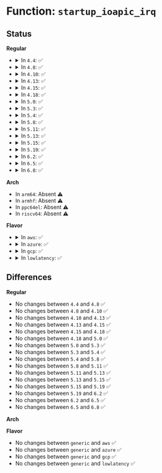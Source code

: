 # Function: <code>startup_ioapic_irq</code>

## Status
<b>Regular</b>
<ul>
<li>
<details>
<summary>In <code>4.4</code>: ✅</summary>

```c
unsigned int startup_ioapic_irq(struct irq_data *data);
```

**Collision:** Unique Static

**Inline:** No

**Transformation:** False

**Instances:**

```
In arch/x86/kernel/apic/io_apic.c (ffffffff810560b0)
Location: arch/x86/kernel/apic/io_apic.c:1668
Inline: False
```
**Symbols:**

```
ffffffff810560b0-ffffffff8105612e: startup_ioapic_irq (STB_LOCAL)
```
</details>
</li>
<li>
<details>
<summary>In <code>4.8</code>: ✅</summary>

```c
unsigned int startup_ioapic_irq(struct irq_data *data);
```

**Collision:** Unique Static

**Inline:** No

**Transformation:** False

**Instances:**

```
In arch/x86/kernel/apic/io_apic.c (ffffffff81056310)
Location: arch/x86/kernel/apic/io_apic.c:1669
Inline: False
```
**Symbols:**

```
ffffffff81056310-ffffffff8105638e: startup_ioapic_irq (STB_LOCAL)
```
</details>
</li>
<li>
<details>
<summary>In <code>4.10</code>: ✅</summary>

```c
unsigned int startup_ioapic_irq(struct irq_data *data);
```

**Collision:** Unique Static

**Inline:** No

**Transformation:** False

**Instances:**

```
In arch/x86/kernel/apic/io_apic.c (ffffffff810590c0)
Location: arch/x86/kernel/apic/io_apic.c:1668
Inline: False
```
**Symbols:**

```
ffffffff810590c0-ffffffff8105913e: startup_ioapic_irq (STB_LOCAL)
```
</details>
</li>
<li>
<details>
<summary>In <code>4.13</code>: ✅</summary>

```c
unsigned int startup_ioapic_irq(struct irq_data *data);
```

**Collision:** Unique Static

**Inline:** No

**Transformation:** False

**Instances:**

```
In arch/x86/kernel/apic/io_apic.c (ffffffff81058720)
Location: arch/x86/kernel/apic/io_apic.c:1646
Inline: False
```
**Symbols:**

```
ffffffff81058720-ffffffff81058795: startup_ioapic_irq (STB_LOCAL)
```
</details>
</li>
<li>
<details>
<summary>In <code>4.15</code>: ✅</summary>

```c
unsigned int startup_ioapic_irq(struct irq_data *data);
```

**Collision:** Unique Static

**Inline:** No

**Transformation:** False

**Instances:**

```
In arch/x86/kernel/apic/io_apic.c (ffffffff8105cc30)
Location: arch/x86/kernel/apic/io_apic.c:1689
Inline: False
```
**Symbols:**

```
ffffffff8105cc30-ffffffff8105ccb1: startup_ioapic_irq (STB_LOCAL)
```
</details>
</li>
<li>
<details>
<summary>In <code>4.18</code>: ✅</summary>

```c
unsigned int startup_ioapic_irq(struct irq_data *data);
```

**Collision:** Unique Static

**Inline:** No

**Transformation:** False

**Instances:**

```
In arch/x86/kernel/apic/io_apic.c (ffffffff8105fc00)
Location: arch/x86/kernel/apic/io_apic.c:1682
Inline: False
```
**Symbols:**

```
ffffffff8105fc00-ffffffff8105fc8a: startup_ioapic_irq (STB_LOCAL)
```
</details>
</li>
<li>
<details>
<summary>In <code>5.0</code>: ✅</summary>

```c
unsigned int startup_ioapic_irq(struct irq_data *data);
```

**Collision:** Unique Static

**Inline:** No

**Transformation:** False

**Instances:**

```
In arch/x86/kernel/apic/io_apic.c (ffffffff81065870)
Location: arch/x86/kernel/apic/io_apic.c:1682
Inline: False
```
**Symbols:**

```
ffffffff81065870-ffffffff810658fa: startup_ioapic_irq (STB_LOCAL)
```
</details>
</li>
<li>
<details>
<summary>In <code>5.3</code>: ✅</summary>

```c
unsigned int startup_ioapic_irq(struct irq_data *data);
```

**Collision:** Unique Static

**Inline:** No

**Transformation:** False

**Instances:**

```
In arch/x86/kernel/apic/io_apic.c (ffffffff81069020)
Location: arch/x86/kernel/apic/io_apic.c:1685
Inline: False
```
**Symbols:**

```
ffffffff81069020-ffffffff810690aa: startup_ioapic_irq (STB_LOCAL)
```
</details>
</li>
<li>
<details>
<summary>In <code>5.4</code>: ✅</summary>

```c
unsigned int startup_ioapic_irq(struct irq_data *data);
```

**Collision:** Unique Static

**Inline:** No

**Transformation:** False

**Instances:**

```
In arch/x86/kernel/apic/io_apic.c (ffffffff810699a0)
Location: arch/x86/kernel/apic/io_apic.c:1685
Inline: False
```
**Symbols:**

```
ffffffff810699a0-ffffffff81069a2a: startup_ioapic_irq (STB_LOCAL)
```
</details>
</li>
<li>
<details>
<summary>In <code>5.8</code>: ✅</summary>

```c
unsigned int startup_ioapic_irq(struct irq_data *data);
```

**Collision:** Unique Static

**Inline:** No

**Transformation:** False

**Instances:**

```
In arch/x86/kernel/apic/io_apic.c (ffffffff810708d0)
Location: arch/x86/kernel/apic/io_apic.c:1672
Inline: False
```
**Symbols:**

```
ffffffff810708d0-ffffffff8107095a: startup_ioapic_irq (STB_LOCAL)
```
</details>
</li>
<li>
<details>
<summary>In <code>5.11</code>: ✅</summary>

```c
unsigned int startup_ioapic_irq(struct irq_data *data);
```

**Collision:** Unique Static

**Inline:** No

**Transformation:** False

**Instances:**

```
In arch/x86/kernel/apic/io_apic.c (ffffffff81071d80)
Location: arch/x86/kernel/apic/io_apic.c:1679
Inline: False
```
**Symbols:**

```
ffffffff81071d80-ffffffff81071e4d: startup_ioapic_irq (STB_LOCAL)
```
</details>
</li>
<li>
<details>
<summary>In <code>5.13</code>: ✅</summary>

```c
unsigned int startup_ioapic_irq(struct irq_data *data);
```

**Collision:** Unique Static

**Inline:** No

**Transformation:** False

**Instances:**

```
In arch/x86/kernel/apic/io_apic.c (ffffffff81072890)
Location: arch/x86/kernel/apic/io_apic.c:1679
Inline: False
```
**Symbols:**

```
ffffffff81072890-ffffffff8107295d: startup_ioapic_irq (STB_LOCAL)
```
</details>
</li>
<li>
<details>
<summary>In <code>5.15</code>: ✅</summary>

```c
unsigned int startup_ioapic_irq(struct irq_data *data);
```

**Collision:** Unique Static

**Inline:** No

**Transformation:** False

**Instances:**

```
In arch/x86/kernel/apic/io_apic.c (ffffffff8107e830)
Location: arch/x86/kernel/apic/io_apic.c:1679
Inline: False
```
**Symbols:**

```
ffffffff8107e830-ffffffff8107e940: startup_ioapic_irq (STB_LOCAL)
```
</details>
</li>
<li>
<details>
<summary>In <code>5.19</code>: ✅</summary>

```c
unsigned int startup_ioapic_irq(struct irq_data *data);
```

**Collision:** Unique Static

**Inline:** No

**Transformation:** False

**Instances:**

```
In arch/x86/kernel/apic/io_apic.c (ffffffff8108e150)
Location: arch/x86/kernel/apic/io_apic.c:1680
Inline: False
```
**Symbols:**

```
ffffffff8108e150-ffffffff8108e273: startup_ioapic_irq (STB_LOCAL)
```
</details>
</li>
<li>
<details>
<summary>In <code>6.2</code>: ✅</summary>

```c
unsigned int startup_ioapic_irq(struct irq_data *data);
```

**Collision:** Unique Static

**Inline:** No

**Transformation:** False

**Instances:**

```
In arch/x86/kernel/apic/io_apic.c (ffffffff810a28e0)
Location: arch/x86/kernel/apic/io_apic.c:1680
Inline: False
```
**Symbols:**

```
ffffffff810a28e0-ffffffff810a2a03: startup_ioapic_irq (STB_LOCAL)
```
</details>
</li>
<li>
<details>
<summary>In <code>6.5</code>: ✅</summary>

```c
unsigned int startup_ioapic_irq(struct irq_data *data);
```

**Collision:** Unique Static

**Inline:** No

**Transformation:** False

**Instances:**

```
In arch/x86/kernel/apic/io_apic.c (ffffffff810a5980)
Location: arch/x86/kernel/apic/io_apic.c:1681
Inline: False
```
**Symbols:**

```
ffffffff810a5980-ffffffff810a5aa5: startup_ioapic_irq (STB_LOCAL)
```
</details>
</li>
<li>
<details>
<summary>In <code>6.8</code>: ✅</summary>

```c
unsigned int startup_ioapic_irq(struct irq_data *data);
```

**Collision:** Unique Static

**Inline:** No

**Transformation:** False

**Instances:**

```
In arch/x86/kernel/apic/io_apic.c (ffffffff810ac900)
Location: arch/x86/kernel/apic/io_apic.c:1677
Inline: False
```
**Symbols:**

```
ffffffff810ac900-ffffffff810aca25: startup_ioapic_irq (STB_LOCAL)
```
</details>
</li>
</ul>
<b>Arch</b>
<ul>
<li>
In <code>arm64</code>: Absent ⚠️
</li>
<li>
In <code>armhf</code>: Absent ⚠️
</li>
<li>
In <code>ppc64el</code>: Absent ⚠️
</li>
<li>
In <code>riscv64</code>: Absent ⚠️
</li>
</ul>
<b>Flavor</b>
<ul>
<li>
<details>
<summary>In <code>aws</code>: ✅</summary>

```c
unsigned int startup_ioapic_irq(struct irq_data *data);
```

**Collision:** Unique Static

**Inline:** No

**Transformation:** False

**Instances:**

```
In arch/x86/kernel/apic/io_apic.c (ffffffff81069490)
Location: arch/x86/kernel/apic/io_apic.c:1691
Inline: False
```
**Symbols:**

```
ffffffff81069490-ffffffff8106951a: startup_ioapic_irq (STB_LOCAL)
```
</details>
</li>
<li>
<details>
<summary>In <code>azure</code>: ✅</summary>

```c
unsigned int startup_ioapic_irq(struct irq_data *data);
```

**Collision:** Unique Static

**Inline:** No

**Transformation:** False

**Instances:**

```
In arch/x86/kernel/apic/io_apic.c (ffffffff810597f0)
Location: arch/x86/kernel/apic/io_apic.c:1685
Inline: False
```
**Symbols:**

```
ffffffff810597f0-ffffffff8105987a: startup_ioapic_irq (STB_LOCAL)
```
</details>
</li>
<li>
<details>
<summary>In <code>gcp</code>: ✅</summary>

```c
unsigned int startup_ioapic_irq(struct irq_data *data);
```

**Collision:** Unique Static

**Inline:** No

**Transformation:** False

**Instances:**

```
In arch/x86/kernel/apic/io_apic.c (ffffffff81069940)
Location: arch/x86/kernel/apic/io_apic.c:1685
Inline: False
```
**Symbols:**

```
ffffffff81069940-ffffffff810699ca: startup_ioapic_irq (STB_LOCAL)
```
</details>
</li>
<li>
<details>
<summary>In <code>lowlatency</code>: ✅</summary>

```c
unsigned int startup_ioapic_irq(struct irq_data *data);
```

**Collision:** Unique Static

**Inline:** No

**Transformation:** False

**Instances:**

```
In arch/x86/kernel/apic/io_apic.c (ffffffff8106b040)
Location: arch/x86/kernel/apic/io_apic.c:1685
Inline: False
```
**Symbols:**

```
ffffffff8106b040-ffffffff8106b0ca: startup_ioapic_irq (STB_LOCAL)
```
</details>
</li>
</ul>

## Differences
<b>Regular</b>
<ul>
<li>
No changes between <code>4.4</code> and <code>4.8</code> ✅
</li>
<li>
No changes between <code>4.8</code> and <code>4.10</code> ✅
</li>
<li>
No changes between <code>4.10</code> and <code>4.13</code> ✅
</li>
<li>
No changes between <code>4.13</code> and <code>4.15</code> ✅
</li>
<li>
No changes between <code>4.15</code> and <code>4.18</code> ✅
</li>
<li>
No changes between <code>4.18</code> and <code>5.0</code> ✅
</li>
<li>
No changes between <code>5.0</code> and <code>5.3</code> ✅
</li>
<li>
No changes between <code>5.3</code> and <code>5.4</code> ✅
</li>
<li>
No changes between <code>5.4</code> and <code>5.8</code> ✅
</li>
<li>
No changes between <code>5.8</code> and <code>5.11</code> ✅
</li>
<li>
No changes between <code>5.11</code> and <code>5.13</code> ✅
</li>
<li>
No changes between <code>5.13</code> and <code>5.15</code> ✅
</li>
<li>
No changes between <code>5.15</code> and <code>5.19</code> ✅
</li>
<li>
No changes between <code>5.19</code> and <code>6.2</code> ✅
</li>
<li>
No changes between <code>6.2</code> and <code>6.5</code> ✅
</li>
<li>
No changes between <code>6.5</code> and <code>6.8</code> ✅
</li>
</ul>
<b>Arch</b>
<ul>
</ul>
<b>Flavor</b>
<ul>
<li>
No changes between <code>generic</code> and <code>aws</code> ✅
</li>
<li>
No changes between <code>generic</code> and <code>azure</code> ✅
</li>
<li>
No changes between <code>generic</code> and <code>gcp</code> ✅
</li>
<li>
No changes between <code>generic</code> and <code>lowlatency</code> ✅
</li>
</ul>
